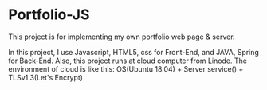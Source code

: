 # Portfolio-JS

This project is for implementing my own portfolio web page & server.

In this project, I use Javascript, HTML5, css for Front-End, and JAVA, Spring for Back-End.
Also, this project runs at cloud computer from Linode.
The environment of cloud is like this: OS(Ubuntu 18.04) + Server service() + TLSv1.3(Let's Encrypt)
